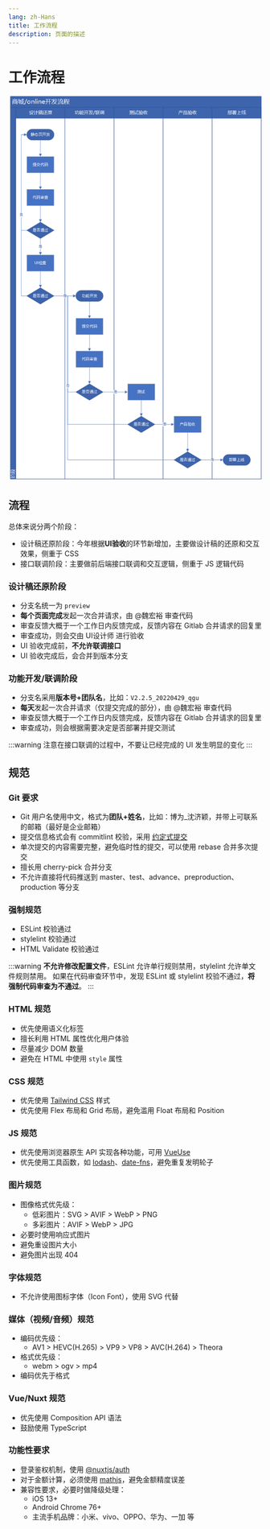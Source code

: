 ```yaml
---
lang: zh-Hans
title: 工作流程
description: 页面的描述
---
```


# 工作流程

![工作流程](./workflow.png?as=webp)

## 流程

总体来说分两个阶段：

- 设计稿还原阶段：今年根据**UI验收**的环节新增加，主要做设计稿的还原和交互效果，侧重于 CSS
- 接口联调阶段：主要做前后端接口联调和交互逻辑，侧重于 JS 逻辑代码

### 设计稿还原阶段

- 分支名统一为 `preview`
- **每个页面完成**发起一次合并请求，由 @魏宏裕 审查代码
- 审查反馈大概于一个工作日内反馈完成，反馈内容在 Gitlab 合并请求的回复里
- 审查成功，则会交由 UI设计师 进行验收
- UI 验收完成前，**不允许联调接口**
- UI 验收完成后，会合并到版本分支

### 功能开发/联调阶段

- 分支名采用**版本号+团队名**，比如：`V2.2.5_20220429_qgu`
- **每天**发起一次合并请求（仅提交完成的部分），由 @魏宏裕 审查代码
- 审查反馈大概于一个工作日内反馈完成，反馈内容在 Gitlab 合并请求的回复里
- 审查成功，则会根据需要决定是否部署并提交测试

:::warning
注意在接口联调的过程中，不要让已经完成的 UI 发生明显的变化
:::

## 规范

### Git 要求

- Git 用户名使用中文，格式为**团队+姓名**，比如：博为_沈济颖，并带上可联系的邮箱（最好是企业邮箱）
- 提交信息格式会有 commitlint 校验，采用 [约定式提交](https://www.conventionalcommits.org/)
- 单次提交的内容需要完整，避免临时性的提交，可以使用 rebase 合并多次提交
- 擅长用 cherry-pick 合并分支
- 不允许直接将代码推送到 master、test、advance、preproduction、production 等分支

### 强制规范

- ESLint 校验通过
- stylelint 校验通过
- HTML Validate 校验通过

:::warning
**不允许修改配置文件**，ESLint 允许单行规则禁用，stylelint 允许单文件规则禁用。
如果在代码审查环节中，发现 ESLint 或 stylelint 校验不通过，**将强制代码审查为不通过**。
:::

### HTML 规范

- 优先使用语义化标签
- 擅长利用 HTML 属性优化用户体验
- 尽量减少 DOM 数量
- 避免在 HTML 中使用 `style` 属性

### CSS 规范

- 优先使用 [Tailwind CSS](https://tailwindcss.com/) 样式
- 优先使用 Flex 布局和 Grid 布局，避免滥用 Float 布局和 Position

### JS 规范

- 优先使用浏览器原生 API 实现各种功能，可用 [VueUse](https://vueuse.org/)
- 优先使用工具函数，如 [lodash](https://lodash.com/)、[date-fns](https://vueuse.org/)，避免重复发明轮子

### 图片规范

- 图像格式优先级：
  - 低彩图片：SVG > AVIF > WebP > PNG
  - 多彩图片：AVIF > WebP > JPG
- 必要时使用响应式图片
- 避免重设图片大小
- 避免图片出现 404

### 字体规范

- 不允许使用图标字体（Icon Font），使用 SVG 代替

### 媒体（视频/音频）规范

- 编码优先级：
  - AV1 > HEVC(H.265) > VP9 > VP8 > AVC(H.264) > Theora
- 格式优先级：
  - webm > ogv > mp4
- 编码优先于格式

### Vue/Nuxt 规范

- 优先使用 Composition API 语法
- 鼓励使用 TypeScript

### 功能性要求

- 登录鉴权机制，使用 [@nuxtjs/auth](https://auth.nuxtjs.org/)
- 对于金额计算，必须使用 [mathjs](https://mathjs.org/)，避免金额精度误差
- 兼容性要求，必要时做降级处理：
  - iOS 13+
  - Android Chrome 76+
  - 主流手机品牌：小米、vivo、OPPO、华为、一加 等
